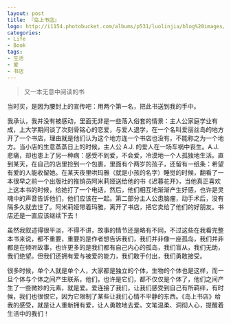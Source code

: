 ```yaml
---
layout: post
title: 『岛上书店』
logo: http://i1154.photobucket.com/albums/p531/luolinjia/blog%20images/IMG_20160112_zpsppbfzujc.jpg
categories:
- Life
- Book
tags:
- 生活
- 爱
- 书店
---
```


> 又一本无意中阅读的书  

当时买，是因为腰封上的宣传吧：用两个第一名，把此书送到我的手中。  

我承认，我并没有被感动，里面无非是一些落入俗套的情景：主人公家庭学业有成，上大学期间谈了次刻骨铭心的恋爱，与爱人退学，在一个名叫爱丽丝岛的地方开了一个书店，理由就是他们认为这个地方连一个书店也没有，不能称之为一个地方。当小店的生意蒸蒸日上的时候，主人公 A.J. 的爱人在一场车祸中丧生。A.J. 悲痛，却也患上了另一种病：感受不到爱，不会爱，冷漠地一个人孤独地生活。直到某天，在自己的店里捡到一个包裹，里面有个两岁的孩子，还留有一纸条：希望有爱的人能收留她。在某天夜里哄玛雅（就是小孩的名字）睡觉的时候，翻看了一本很早之前一个出版社的推销员阿米莉娅送给他的书《迟暮花开》，当他真正喜欢上这本书的时候，给她打了一个电话，然后，他们相互地渐渐产生好感，也许是灵魂中的声音告诉他们，他们应该在一起。第二部分主人公患脑瘤，动手术后，没有隔多久就去世了。阿米莉娅带着玛雅，离开了书店，把它卖给了他们的好朋友。书店还是一直应该继续下去！  

虽然我叙述得很平淡，不得不讲，故事的情节还是略有不同，不过这些在我看完整本书来说，都不重要，重要的是作者想告诉我们，我们并非像一座孤岛，我们并非都是在倾听故事，也许更多的是我们都有自己内心的孤岛，我们盲从，我们无助，我们绝望。但我们还拥有爱与被爱的能力，我们敢于付出，我们勇敢接受。  

很多时候，单个人就是单个人，大家都是独立的个体，生物的个体也是这样，而一旦个体与个体之间产生联系，他们，也许是它们，都不仅仅是个体了，他们之间产生了一些微妙的元素，就是爱。爱连接了我们，让我们感受到自己有所羁绊，有时候，我们也很恨它，因为它限制了某些让我们心情不平静的东西。《岛上书店》给我的感受，就是让人重新拥有爱，让人勇敢地去爱。文笔温柔、洞彻人心，提醒着生活中的我们！  
